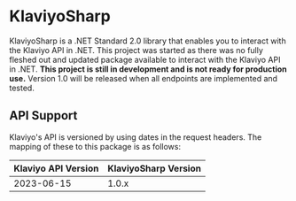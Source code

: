 # KlaviyoSharp

KlaviyoSharp is a .NET Standard 2.0 library that enables you to interact with the Klaviyo API in .NET. This project was started as there was no fully fleshed out and updated package available to interact with the Klaviyo API in .NET. **This project is still in development and is not ready for production use.** Version 1.0 will be released when all endpoints are implemented and tested.

## API Support

Klaviyo's API is versioned by using dates in the request headers. The mapping of these to this package is as follows:

| Klaviyo API Version | KlaviyoSharp Version |
| ------------------- | -------------------- |
| 2023-06-15          | 1.0.x                |